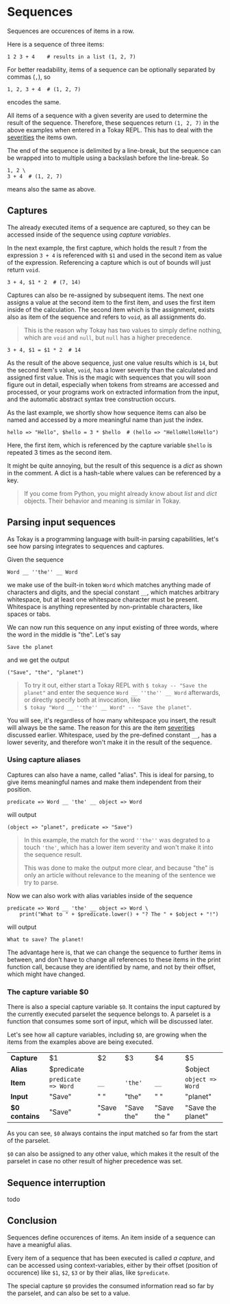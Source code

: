 # Sequences

Sequences are occurences of items in a row.

Here is a sequence of three items:
```tokay
1 2 3 + 4    # results in a list (1, 2, 7)
```
For better readability, items of a sequence can be optionally separated by commas (`,`), so
```tokay
1, 2, 3 + 4  # (1, 2, 7)
```
encodes the same.

All items of a sequence with a given severity are used to determine the result of the sequence. Therefore, these sequences return `(1, 2, 7)` in the above examples when entered in a Tokay REPL. This has to deal with the [severities](items.html#severities) the items own.

The end of the sequence is delimited by a line-break, but the sequence can be wrapped into to multiple using a backslash before the line-break. So

```tokay
1, 2 \
3 + 4  # (1, 2, 7)
```
means also the same as above.

## Captures

The already executed items of a sequence are captured, so they can be accessed inside of the sequence using *capture variables*.

In the next example, the first capture, which holds the result `7` from the expression `3 + 4` is referenced with `$1` and used in the second item as value of the expression. Referencing a capture which is out of bounds will just return `void`.

```tokay
3 + 4, $1 * 2  # (7, 14)
```

Captures can also be re-assigned by subsequent items. The next one assigns a value at the second item to the first item, and uses the first item inside of the calculation. The second item which is the assignment, exists also as item of the sequence and refers to `void`, as all assignments do.

> This is the reason why Tokay has two values to simply define nothing, which are `void` and `null`, but `null` has a higher precedence.

```tokay
3 + 4, $1 = $1 * 2  # 14
```

As the result of the above sequence, just one value results which is `14`, but the second item's value, `void`, has a lower severity than the calculated and assigned first value. This is the magic with sequences that you will soon figure out in detail, especially when tokens from streams are accessed and processed, or your programs work on extracted information from the input, and the automatic abstract syntax tree construction occurs.

As the last example, we shortly show how sequence items can also be named and accessed by a more meaningful name than just the index.

```tokay
hello => "Hello", $hello = 3 * $hello  # (hello => "HelloHelloHello")
```

Here, the first item, which is referenced by the capture variable `$hello` is repeated 3 times as the second item.

It might be quite annoying, but the result of this sequence is a *dict* as shown in the comment. A dict is a hash-table where values can be referenced by a key.

> If you come from Python, you might already know about *list* and *dict* objects. Their behavior and meaning is similar in Tokay.

## Parsing input sequences

As Tokay is a programming language with built-in parsing capabilities, let's see how parsing integrates to sequences and captures.

Given the sequence
```tokay
Word __ ''the'' __ Word
```
we make use of the built-in token `Word` which matches anything made of characters and digits, and the special constant `__`, which matches arbitrary whitespace, but at least one whitespace character must be present. Whitespace is anything represented by non-printable characters, like spaces or tabs.

We can now run this sequence on any input existing of three words, where the word in the middle is "the". Let's say
```
Save the planet
```
and we get the output
```
("Save", "the", "planet")
```

> To try it out, either start a Tokay REPL with `$ tokay -- "Save the planet"` and enter the sequence `Word __ ''the'' __ Word` afterwards, or directly specify both at invocation, like<br>
> `$ tokay "Word __ ''the'' __ Word" -- "Save the planet"`.

You will see, it's regardless of how many whitespace you insert, the result will always be the same. The reason for this are the item [severities](items.html#severities) discussed earlier. Whitespace, used by the pre-defined constant `__`, has a lower severity, and therefore won't make it in the result of the sequence.

### Using capture aliases

Captures can also have a name, called "alias". This is ideal for parsing, to give items meaningful names and make them independent from their position.

```tokay
predicate => Word __ 'the' __ object => Word
```
will output
```
(object => "planet", predicate => "Save")
```

> In this example, the match for the word `''the''` was degrated to a touch `'the'`, which has a lower item severity and won't make it into the sequence result.
>
> This was done to make the output more clear, and because "the" is only an article without relevance to the meaning of the sentence we try to parse.

Now we can also work with alias variables inside of the sequence
```tokay
predicate => Word __ 'the' __ object => Word \
    print("What to " + $predicate.lower() + "? The " + $object + "!")
```
will output
```
What to save? The planet!
```

The advantage here is, that we can change the sequence to further items in between, and don't have to change all references to these items in the print function call, because they are identified by name, and not by their offset, which might have changed.

### The capture variable $0

There is also a special capture variable `$0`. It contains the input captured by the currently executed parselet the sequence belongs to. A parselet is a function that consumes some sort of input, which will be discussed later.

Let's see how all capture variables, including `$0`, are growing when the items from the examples above are being executed.

<table>
    <tr>
        <td>
            <strong>Capture</strong>
        </td>
        <td>
            $1
        </td>
        <td>
            $2
        </td>
        <td>
            $3
        </td>
        <td>
            $4
        </td>
        <td>
            $5
        </td>
    </tr>
    <tr>
        <td>
            <strong>Alias</strong>
        </td>
        <td>
            $predicate
        </td>
        <td></td>
        <td></td>
        <td></td>
        <td>
            $object
        </td>
    </tr>
    <tr>
        <td>
            <strong>Item</strong>
        </td>
        <td>
            <code>predicate => Word</code>
        </td>
        <td>
            <code>__</code>
        </td>
        <td>
            <code>'the'</code>
        </td>
        <td>
            <code>__</code>
        </td>
        <td>
            <code>object => Word</code>
        </td>
    </tr>
    <tr>
        <td>
            <strong>Input</strong>
        </td>
        <td>
            "Save"
        </td>
        <td>
            " "
        </td>
        <td>
            "the"
        </td>
        <td>
            " "
        </td>
        <td>
            "planet"
        </td>
    </tr>
    <tr>
        <td>
            <strong>$0 contains</strong>
        </td>
        <td>
            "Save"
        </td>
        <td>
            "Save "
        </td>
        <td>
            "Save the"
        </td>
        <td>
            "Save the "
        </td>
        <td>
            "Save the planet"
        </td>
    </tr>
</table>

As you can see, `$0` always contains the input matched so far from the start of the parselet.

`$0` can also be assigned to any other value, which makes it the result of the parselet in case no other result of higher precedence was set.

## Sequence interruption

todo

## Conclusion

Sequences define occurences of items. An item inside of a sequence can have a meanigful alias.

Every item of a sequence that has been executed is called *a capture*, and can be accessed using context-variables, either by their offset (position of occurence) like `$1`, `$2`, `$3` or by their alias, like `$predicate`.

The special capture `$0` provides the consumed information read so far by the parselet, and can also be set to a value.
